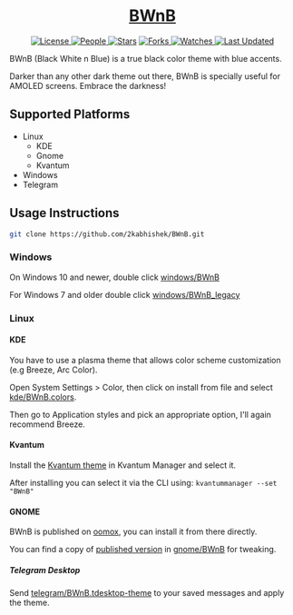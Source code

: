 <div align = "center">

<h1><a href="https://2kabhishek.github.io/BWnB">BWnB</a></h1>

<a href="https://github.com/2KAbhishek/BWnB/blob/main/LICENSE">
<img alt="License" src="https://img.shields.io/github/license/2kabhishek/BWnB?style=flat&color=eee&label="> </a>

<a href="https://github.com/2KAbhishek/BWnB/graphs/contributors">
<img alt="People" src="https://img.shields.io/github/contributors/2kabhishek/BWnB?style=flat&color=ffaaf2&label=People"> </a>

<a href="https://github.com/2KAbhishek/BWnB/stargazers">
<img alt="Stars" src="https://img.shields.io/github/stars/2kabhishek/BWnB?style=flat&color=98c379&label=Stars"></a>

<a href="https://github.com/2KAbhishek/BWnB/network/members">
<img alt="Forks" src="https://img.shields.io/github/forks/2kabhishek/BWnB?style=flat&color=66a8e0&label=Forks"> </a>

<a href="https://github.com/2KAbhishek/BWnB/watchers">
<img alt="Watches" src="https://img.shields.io/github/watchers/2kabhishek/BWnB?style=flat&color=f5d08b&label=Watches"> </a>

<a href="https://github.com/2KAbhishek/BWnB/pulse">
<img alt="Last Updated" src="https://img.shields.io/github/last-commit/2kabhishek/BWnB?style=flat&color=e06c75&label="> </a>

</div>

BWnB (Black White n Blue) is a true black color theme with blue accents.

Darker than any other dark theme out there, BWnB is specially useful for AMOLED screens. Embrace the darkness!

## Supported Platforms

- Linux
  - KDE
  - Gnome
  - Kvantum
- Windows
- Telegram

## Usage Instructions

```bash
git clone https://github.com/2kabhishek/BWnB.git
```

### Windows

On Windows 10 and newer, double click [windows/BWnB](./windows/BWnB.theme)

For Windows 7 and older double click [windows/BWnB_legacy](./windows/BWnB_legacy.theme)

### Linux

#### KDE

You have to use a plasma theme that allows color scheme customization (e.g Breeze, Arc Color).

Open System Settings > Color, then click on install from file and select [kde/BWnB.colors](./kde/BWnB.colors).

Then go to Application styles and pick an appropriate option, I'll again recommend Breeze.

#### Kvantum

Install the [Kvantum theme](./kvantum/BWnB) in Kvantum Manager and select it.

After installing you can select it via the CLI using: `kvantummanager --set "BWnB"`

#### GNOME

BWnB is published on [oomox](https://github.com/themix-project/oomox), you can install it from there directly.

You can find a copy of [published version](https://github.com/themix-project/themix-gui/blob/master/colors/Contributed/BWnB) in [gnome/BWnB](./gnome/BWnB) for tweaking.

##### Telegram Desktop

Send [telegram/BWnB.tdesktop-theme](./telegram/BWnB.tdesktop-theme) to your saved messages and apply the theme.

